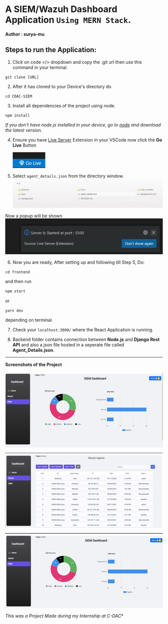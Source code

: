 # A SIEM/Wazuh Dashboard Application `Using MERN Stack`.

#### Author : surya-mu


<h2>Steps to run the Application:</h2>

 1. Click on code </> dropdown and copy the .git url then use this command in your terminal.
```git
git clone [URL]
``` 


2. After it has cloned to your Device's directory do
 ```git 
cd CDAC-SIEM
``` 

3. Install all dependencies of the project using node.
```js
npm install
``` 
*If you don't have node.js installed in your device, go to [node](https://nodejs.org/en/download/current) and download the latest version.*

4. Ensure you have [Live Server](https://github.com/ritwickdey/vscode-live-server-plus-plus) Extension in your VSCode now click the **Go Live** Button

    ![Alt text](Docs/image-3.png)

5. Select ``agent_details.json`` from the directory window.
    ![Alt text](Docs/image-4.png)

Now a popup will be shown
![Alt text](Docs/image-5.png)



6. Now you are ready,
 After setting up and following till Step 5, Do:
```
cd frontend
```
  and then run
```js
npm start
``` 
or
```
yarn dev
``` 
depending on terminal.

7. Check your `localhost:3000/` where the React Application is running.

8. Backend folder contains connection between **Node.js** and **Django Rest API** and also a json file hosted in a seperate file called **Agent_Details.json**.



<hr>

**Screenshots of the Project**

![Alt text](Docs/image.png)

![Alt text](Docs/image-1.png)

![Alt text](Docs/image-2.png)

*This was a Project Made during my Internship at C-DAC**


